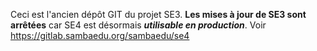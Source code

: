 Ceci est l'ancien dépôt GIT du projet SE3.
**Les mises à jour de SE3 sont arrêtées** car SE4 est désormais ***utilisable en production***. Voir https://gitlab.sambaedu.org/sambaedu/se4
